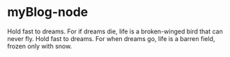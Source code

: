 # myBlog-node
 Hold fast to dreams. For if dreams die, life is a broken-winged bird that can never fly.
 Hold fast to dreams. For when dreams go, life is a barren field, frozen only with snow.
